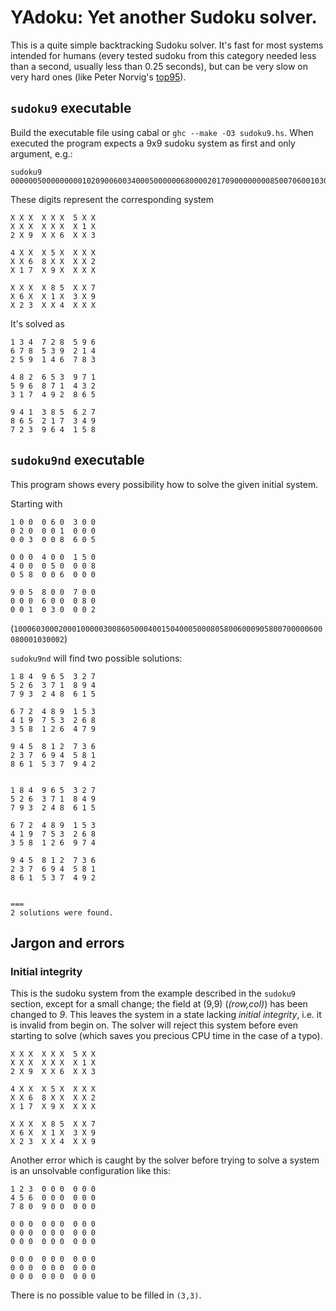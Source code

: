 # YAdoku: Yet another Sudoku solver.

This is a quite simple backtracking Sudoku solver. It's fast for most systems intended for humans
(every tested sudoku from this category needed less than a second, usually less than 0.25 seconds), but can
be very slow on very hard ones (like Peter Norvig's [top95](http://norvig.com/top95.txt)).

## `sudoku9` executable

Build the executable file using cabal or `ghc --make -O3 sudoku9.hs`. When executed the program expects a
9x9 sudoku system as first and only argument, e.g.:

    sudoku9 000000500000000010209006003400050000006800002017090000000085007060010309023004000

These digits represent the corresponding system

    X X X  X X X  5 X X
    X X X  X X X  X 1 X
    2 X 9  X X 6  X X 3

    4 X X  X 5 X  X X X
    X X 6  8 X X  X X 2
    X 1 7  X 9 X  X X X

    X X X  X 8 5  X X 7
    X 6 X  X 1 X  3 X 9
    X 2 3  X X 4  X X X

It's solved as

    1 3 4  7 2 8  5 9 6 
    6 7 8  5 3 9  2 1 4
    2 5 9  1 4 6  7 8 3
    
    4 8 2  6 5 3  9 7 1
    5 9 6  8 7 1  4 3 2
    3 1 7  4 9 2  8 6 5
    
    9 4 1  3 8 5  6 2 7
    8 6 5  2 1 7  3 4 9
    7 2 3  9 6 4  1 5 8

## `sudoku9nd` executable

This program shows every possibility how to solve the given initial system.

Starting with

    1 0 0  0 6 0  3 0 0
    0 2 0  0 0 1  0 0 0
    0 0 3  0 0 8  6 0 5

    0 0 0  4 0 0  1 5 0
    4 0 0  0 5 0  0 0 8
    0 5 8  0 0 6  0 0 0

    9 0 5  8 0 0  7 0 0
    0 0 0  6 0 0  0 8 0
    0 0 1  0 3 0  0 0 2

(`100060300020001000003008605000400150400050008058006000905800700000600080001030002`)

`sudoku9nd` will find two possible solutions:

    1 8 4  9 6 5  3 2 7
    5 2 6  3 7 1  8 9 4
    7 9 3  2 4 8  6 1 5

    6 7 2  4 8 9  1 5 3
    4 1 9  7 5 3  2 6 8
    3 5 8  1 2 6  4 7 9

    9 4 5  8 1 2  7 3 6
    2 3 7  6 9 4  5 8 1
    8 6 1  5 3 7  9 4 2


    1 8 4  9 6 5  3 2 7
    5 2 6  3 7 1  8 4 9
    7 9 3  2 4 8  6 1 5

    6 7 2  4 8 9  1 5 3
    4 1 9  7 5 3  2 6 8
    3 5 8  1 2 6  9 7 4

    9 4 5  8 1 2  7 3 6
    2 3 7  6 9 4  5 8 1
    8 6 1  5 3 7  4 9 2


    ===
    2 solutions were found.

## Jargon and errors

### Initial integrity

This is the sudoku system from the example described in the `sudoku9` section, except for
a small change; the field at (9,9) (*(row,col)*) has been changed to *9*. This leaves the
system in a state lacking *initial integrity*, i.e. it is invalid from begin on.
The solver will reject this system before even starting to solve (which saves you precious
CPU time in the case of a typo).

    X X X  X X X  5 X X
    X X X  X X X  X 1 X
    2 X 9  X X 6  X X 3

    4 X X  X 5 X  X X X
    X X 6  8 X X  X X 2
    X 1 7  X 9 X  X X X

    X X X  X 8 5  X X 7
    X 6 X  X 1 X  3 X 9
    X 2 3  X X 4  X X 9

Another error which is caught by the solver before trying to solve a system is an unsolvable configuration like this:

    1 2 3  0 0 0  0 0 0
    4 5 6  0 0 0  0 0 0
    7 8 0  9 0 0  0 0 0

    0 0 0  0 0 0  0 0 0
    0 0 0  0 0 0  0 0 0
    0 0 0  0 0 0  0 0 0

    0 0 0  0 0 0  0 0 0
    0 0 0  0 0 0  0 0 0
    0 0 0  0 0 0  0 0 0

There is no possible value to be filled in `(3,3)`.

